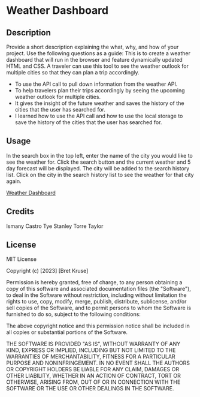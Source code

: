 # Weather Dashboard

## Description

Provide a short description explaining the what, why, and how of your project. Use the following questions as a guide:
This is to create a weather dashboard that will run in the browser and feature dynamically updated HTML and CSS.
A traveler can use this tool to see the weather outlook for multiple cities so that they can plan a trip accordingly.

- To use the API call to pull down information from the weather API.
- To help travelers plan their trips accordingly by seeing the upcoming weather outlook for multiple cities.
- It gives the insight of the future weather and saves the history of the cities that the user has searched for.
- I learned how to use the API call and how to use the local storage to save the history of the cities that the user has searched for.

## Usage

In the search box in the top left, enter the name of the city you would like to see the weather for.  Click the search button and the current weather and 5 day forecast will be displayed.  The city will be added to the search history list.  Click on the city in the search history list to see the weather for that city again.

[Weather Dashboard](assets/img/WeatherDashboardDisplay.png)

## Credits

Ismany Castro
Tye Stanley
Torre Taylor

## License

MIT License

Copyright (c) [2023] [Bret Kruse]

Permission is hereby granted, free of charge, to any person obtaining a copy
of this software and associated documentation files (the "Software"), to deal
in the Software without restriction, including without limitation the rights
to use, copy, modify, merge, publish, distribute, sublicense, and/or sell
copies of the Software, and to permit persons to whom the Software is
furnished to do so, subject to the following conditions:

The above copyright notice and this permission notice shall be included in all
copies or substantial portions of the Software.

THE SOFTWARE IS PROVIDED "AS IS", WITHOUT WARRANTY OF ANY KIND, EXPRESS OR
IMPLIED, INCLUDING BUT NOT LIMITED TO THE WARRANTIES OF MERCHANTABILITY,
FITNESS FOR A PARTICULAR PURPOSE AND NONINFRINGEMENT. IN NO EVENT SHALL THE
AUTHORS OR COPYRIGHT HOLDERS BE LIABLE FOR ANY CLAIM, DAMAGES OR OTHER
LIABILITY, WHETHER IN AN ACTION OF CONTRACT, TORT OR OTHERWISE, ARISING FROM,
OUT OF OR IN CONNECTION WITH THE SOFTWARE OR THE USE OR OTHER DEALINGS IN THE
SOFTWARE.